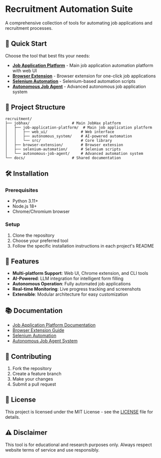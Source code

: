 # Recruitment Automation Suite

A comprehensive collection of tools for automating job applications and recruitment processes.

## 🚀 Quick Start

Choose the tool that best fits your needs:

- **[Job Application Platform](./jobhax/job-application-platform/)** - Main job application automation platform with web UI
- **[Browser Extension](./jobhax/browser-extension/)** - Browser extension for one-click job applications
- **[Selenium Automation](./jobhax/selenium-automation/)** - Selenium-based automation scripts
- **[Autonomous Job Agent](./jobhax/autonomous-job-agent/)** - Advanced autonomous job application system

## 📁 Project Structure

```
recruitment/
├── jobhax/                   # Main JobHax platform
│   ├── job-application-platform/  # Main job application platform
│   │   ├── web_ui/               # Web interface
│   │   ├── autonomous_system/    # AI-powered automation
│   │   └── src/                  # Core library
│   ├── browser-extension/        # Browser extension
│   ├── selenium-automation/      # Selenium scripts
│   └── autonomous-job-agent/     # Advanced automation system
└── docs/                     # Shared documentation
```

## 🛠️ Installation

### Prerequisites
- Python 3.11+
- Node.js 18+
- Chrome/Chromium browser

### Setup
1. Clone the repository
2. Choose your preferred tool
3. Follow the specific installation instructions in each project's README

## 🔧 Features

- **Multi-platform Support**: Web UI, Chrome extension, and CLI tools
- **AI-Powered**: LLM integration for intelligent form filling
- **Autonomous Operation**: Fully automated job applications
- **Real-time Monitoring**: Live progress tracking and screenshots
- **Extensible**: Modular architecture for easy customization

## 📚 Documentation

- [Job Application Platform Documentation](./jobhax/job-application-platform/README.md)
- [Browser Extension Guide](./jobhax/browser-extension/README.md)
- [Selenium Automation](./jobhax/selenium-automation/README.md)
- [Autonomous Job Agent System](./jobhax/autonomous-job-agent/README.md)

## 🤝 Contributing

1. Fork the repository
2. Create a feature branch
3. Make your changes
4. Submit a pull request

## 📄 License

This project is licensed under the MIT License - see the [LICENSE](../../LICENSE) file for details.

## ⚠️ Disclaimer

This tool is for educational and research purposes only. Always respect website terms of service and use responsibly.

